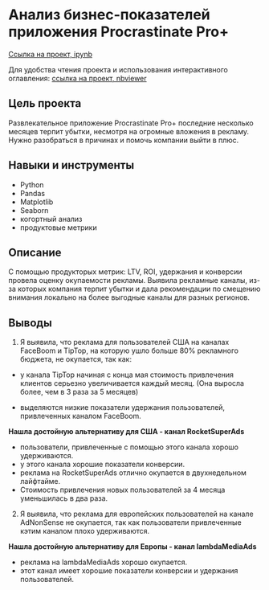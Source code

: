 # Анализ бизнес-показателей приложения Procrastinate Pro+

[Ссылка на проект, ipynb](https://github.com/aleksandratucker/Portfolio/blob/main/01%20Business%20indicators%20(app)/app_analysis_of_business_indicators.ipynb)

Для удобства чтения проекта и использования интерактивного оглавления: [ссылка на проект, nbviewer](https://nbviewer.org/github/aleksandratucker/Portfolio/blob/main/01%20Business%20indicators%20%28app%29/app_analysis_of_business_indicators.ipynb)

## Цель проекта

Развлекательное приложение Procrastinate Pro+ последние несколько месяцев терпит убытки, несмотря на огромные вложения в рекламу.
Нужно разобраться в причинах и помочь компании выйти в плюс.



## Навыки и инструменты
- Python
- Pandas
- Matplotlib
- Seaborn
- когортный анализ
- продуктовые метрики



## Описание
С помощью продукторых метрик: LTV, ROI, удержания и конверсии провела оценку окупаемости рекламы. Выявила рекламные каналы, из-за которых компания терпит убытки и дала рекомендации по смещению внимания локально на более выгодные каналы для разных регионов.

## Выводы
1. Я выявила, что реклама для пользователей США на каналах FaceBoom и ТipTop, на которую ушло больше 80% рекламного бюджета, не окупается, так как:

- у канала ТipTop начиная с конца мая стоимость привлечения клиентов серьезно увеличивается каждый месяц. (Она выросла более, чем в 3 раза за 5 месяцев)

- выделяются низкие показатели удержания пользователей, привлеченных каналом FaceBoom.
  
**Нашла достойную альтернативу для США - канал RocketSuperAds**

- пользователи, привлеченные с помощью этого канала хорошо удерживаются.
- у этого канала хорошие показатели конверсии.
- реклама на RocketSuperAds отлично окупается в двухнедельном лайфтайме.
- Стоимость привлечения новых пользователей за 4 месяца уменьшилась в два раза.

2. Я выявила, что реклама для европейских пользователей на канале AdNonSense  не окупается, так как пользователи привлеченные кэтим каналом плохо удерживаются. 

**Нашла достойную альтернативу для Европы - канал lambdaMediaAds**
- реклама на lambdaMediaAds хорошо окупается.
- этот канал имеет хорошие показатели конверсии и удержания пользователей.



